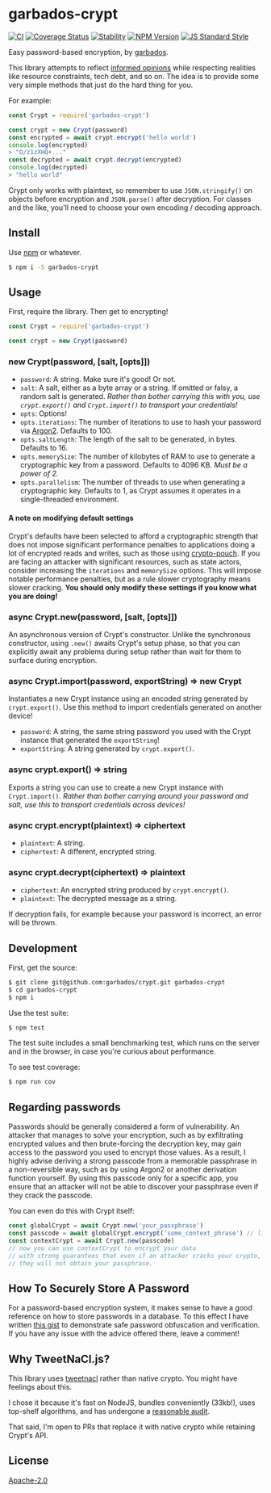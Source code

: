 # garbados-crypt

[![CI](https://github.com/garbados/crypt/actions/workflows/ci.yaml/badge.svg)](https://github.com/garbados/crypt/actions/workflows/ci.yaml)
[![Coverage Status](https://coveralls.io/repos/github/garbados/crypt/badge.svg?branch=master)](https://coveralls.io/github/garbados/crypt?branch=master)
[![Stability](https://img.shields.io/badge/stability-stable-green.svg?style=flat-square)](https://nodejs.org/api/documentation.html#documentation_stability_index)
[![NPM Version](https://img.shields.io/npm/v/garbados-crypt.svg?style=flat-square)](https://www.npmjs.com/package/garbados-crypt)
[![JS Standard Style](https://img.shields.io/badge/code%20style-standard-brightgreen.svg?style=flat-square)](https://github.com/feross/standard)

Easy password-based encryption, by [garbados](https://garbados.github.io/my-blog/).

This library attempts to reflect [informed opinions](https://latacora.micro.blog/2018/04/03/cryptographic-right-answers.html) while respecting realities like resource constraints, tech debt, and so on. The idea is to provide some very simple methods that just do the hard thing for you.

For example:

```javascript
const Crypt = require('garbados-crypt')

const crypt = new Crypt(password)
const encrypted = await crypt.encrypt('hello world')
console.log(encrypted)
> "O/z1zXHQ+..."
const decrypted = await crypt.decrypt(encrypted)
console.log(decrypted)
> "hello world"
```

Crypt only works with plaintext, so remember to use `JSON.stringify()` on objects before encryption and `JSON.parse()` after decryption. For classes and the like, you'll need to choose your own encoding / decoding approach.

## Install

Use [npm](https://www.npmjs.com/) or whatever.

```bash
$ npm i -S garbados-crypt
```

## Usage

First, require the library. Then get to encrypting!

```javascript
const Crypt = require('garbados-crypt')

const crypt = new Crypt(password)
```

### new Crypt(password, [salt, [opts]])

- `password`: A string. Make sure it's good! Or not.
- `salt`: A salt, either as a byte array or a string. If omitted or falsy, a random salt is generated. *Rather than bother carrying this with you, use `crypt.export()` and `Crypt.import()` to transport your credentials!*
- `opts`: Options!
- `opts.iterations`: The number of iterations to use to hash your password via [Argon2](https://en.wikipedia.org/wiki/Argon2). Defaults to 100.
- `opts.saltLength`: The length of the salt to be generated, in bytes. Defaults to 16.
- `opts.memorySize`: The number of kilobytes of RAM to use to generate a cryptographic key from a password. Defaults to 4096 KB. *Must be a power of 2.*
- `opts.parallelism`: The number of threads to use when generating a cryptographic key. Defaults to 1, as Crypt assumes it operates in a single-threaded environment.

#### A note on modifying default settings

Crypt's defaults have been selected to afford a cryptographic strength that does not impose significant performance penalties to applications doing a lot of encrypted reads and writes, such as those using [crypto-pouch](https://github.com/calvinmetcalf/crypto-pouch). If you are facing an attacker with significant resources, such as state actors, consider increasing the `iterations` and `memorySize` options. This will impose notable performance penalties, but as a rule slower cryptography means slower cracking. **You should only modify these settings if you know what you are doing!**

### async Crypt.new(password, [salt, [opts]])

An asynchronous version of Crypt's constructor. Unlike the synchronous constructor, using `.new()` awaits Crypt's setup phase, so that you can explicitly await any problems during setup rather than wait for them to surface during encryption.

### async Crypt.import(password, exportString) => new Crypt

Instantiates a new Crypt instance using an encoded string generated by `crypt.export()`. Use this method to import credentials generated on another device!

- `password`: A string, the same string password you used with the Crypt instance that generated the `exportString`!
- `exportString`: A string generated by `crypt.export()`.

### async crypt.export() => string

Exports a string you can use to create a new Crypt instance with `Crypt.import()`.
*Rather than bother carrying around your password and salt, use this to transport credentials across devices!*

### async crypt.encrypt(plaintext) => ciphertext

- `plaintext`: A string.
- `ciphertext`: A different, encrypted string.

### async crypt.decrypt(ciphertext) => plaintext

- `ciphertext`: An encrypted string produced by `crypt.encrypt()`.
- `plaintext`: The decrypted message as a string.

If decryption fails, for example because your password is incorrect, an error will be thrown.

## Development

First, get the source:

```bash
$ git clone git@github.com:garbados/crypt.git garbados-crypt
$ cd garbados-crypt
$ npm i
```

Use the test suite:

```bash
$ npm test
```

The test suite includes a small benchmarking test, which runs on the server and in the browser, in case you're curious about performance.

To see test coverage:

```bash
$ npm run cov
```

## Regarding passwords

Passwords should be generally considered a form of vulnerability. An attacker that manages to solve your encryption, such as by exfiltrating encrypted values and then brute-forcing the decryption key, may gain access to the password you used to encrypt those values. As a result, I highly advise deriving a strong passcode from a memorable passphrase in a non-reversible way, such as by using Argon2 or another derivation function yourself. By using this passcode only for a specific app, you ensure that an attacker will not be able to discover your passphrase even if they crack the passcode.

You can even do this with Crypt itself:

```javascript
const globalCrypt = await Crypt.new('your_passphrase')
const passcode = await globalCrypt.encrypt('some_context_phrase') // like the name of the associated app or service
const contextCrypt = await Crypt.new(passcode)
// now you can use contextCrypt to encrypt your data
// with strong guarantees that even if an attacker cracks your crypto,
// they will not obtain your passphrase.
```

## How To Securely Store A Password

For a password-based encryption system, it makes sense to have a good reference on how to store passwords in a database. To this effect I have written [this gist](https://gist.github.com/garbados/29ca945d5964ef85e7936804c23edb9d#file-how_to_store_passwords-js) to demonstrate safe password obfuscation and verification. If you have any issue with the advice offered there, leave a comment!

## Why TweetNaCl.js?

This library uses [tweetnacl](https://www.npmjs.com/package/tweetnacl) rather than native crypto. You might have feelings about this.

I chose it because it's fast on NodeJS, bundles conveniently (33kb!), uses top-shelf algorithms, and has undergone a [reasonable audit](https://www.npmjs.com/package/tweetnacl#audits).

That said, I'm open to PRs that replace it with native crypto while retaining Crypt's API.

## License

[Apache-2.0](https://www.apache.org/licenses/LICENSE-2.0)
